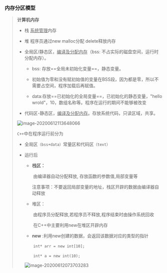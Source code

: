 ### 内存分区模型

> **计算机内存**
>
> - 栈 <u>系统管理</u>内存
>
> - 堆  程序员通过new malloc分配 delete释放内存
>
> - 全局区/静态区，<u>编译及分配内存</u>（bss: 不占实际的磁盘空间，运行时分配内存）。
>
>   - bss: 存放==全局未初始化变量==，静态变量。
>
>   - 初始值为零和没有赋初始值的变量在BSS段，因为都是零，所以不需要占空间，程序加载后再赋值。
>   - data:存放==已初始化的全局变量==，已初始化的静态变量，"hello wrold"，10，数组名称等。程序在运行的期间不能够被改变
>
> - 代码区-静态区，<u>编译及分配内存</u>。存放系统代码，只读区域，共享。
>
> ![image-20200612113648066](https://tva1.sinaimg.cn/large/007S8ZIlly1gfpcpwfxecj314e0fk49i.jpg)
>
> `C++`中在程序运行前分为
>
> - 全局区`（bss+data）`常量区和代码区`（text）`
>
> - 运行后
>
>   - **栈区：**
>
>     ​		由编译器自动分配释放, 存放函数的参数值,局部变量等
>
>     ​		注意事项：不要返回局部变量的地址，栈区开辟的数据由编译器自动释放
>
>   - 堆区：
>
>     ​		由程序员分配释放,若程序员不释放,程序结束时由操作系统回收
>
>     ​		在C++中主要利用new在堆区开辟内存
>
>   - **new** :利用new创建的数据，会返回该数据对应的类型的指针
>
>     ​		`int* arr = new int[10];`
>
>     ​		`int* a = new int(10);`
>
>   ![image-20200612073703283](https://tva1.sinaimg.cn/large/007S8ZIlly1gfp5shnji3j31li0j4agv.jpg)
